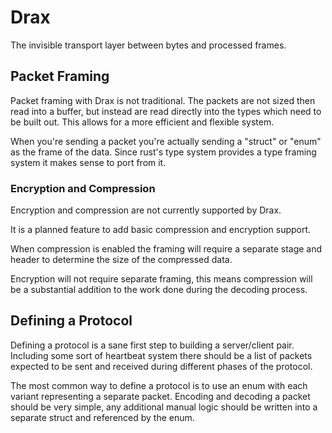 # Drax

The invisible transport layer between bytes and processed frames.

## Packet Framing

Packet framing with Drax is not traditional. The packets are not sized then read into a buffer, but instead
are read directly into the types which need to be built out. This allows for a more efficient and flexible
system.

When you're sending a packet you're actually sending a "struct" or "enum" as the frame of the data. Since rust's type
system provides a type framing system it makes sense to port from it.

### Encryption and Compression

Encryption and compression are not currently supported by Drax.

It is a planned feature to add basic compression and encryption support.

When compression is enabled the framing will require a separate stage and header to determine the size of
the compressed data.

Encryption will not require separate framing, this means compression will be a substantial addition to the work
done during the decoding process.

## Defining a Protocol

Defining a protocol is a sane first step to building a server/client pair. Including some sort of heartbeat system
there should be a list of packets expected to be sent and received during different phases of the protocol.

The most common way to define a protocol is to use an enum with each variant representing a separate packet. Encoding
and decoding a packet should be very simple, any additional manual logic should be written into a separate struct
and referenced by the enum.

